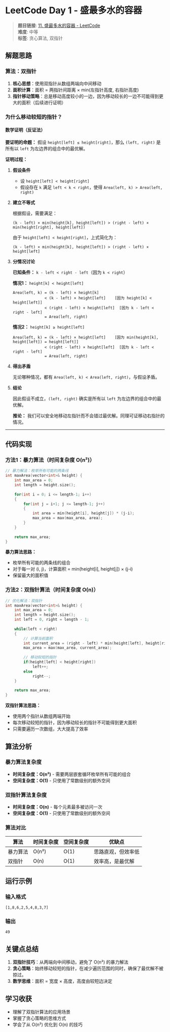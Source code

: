# LeetCode Day 1 - 盛最多水的容器

> **题目链接**: [11. 盛最多水的容器 - LeetCode](https://leetcode.cn/problems/container-with-most-water/)  
> **难度**: 中等  
> **标签**: 贪心算法, 双指针

## 解题思路

### 算法：双指针

1. **核心思想**：使用双指针从数组两端向中间移动
2. **面积计算**：面积 = 两指针间距离 × min(左指针高度, 右指针高度)
3. **指针移动策略**：总是移动高度较小的一边，因为移动较长的一边不可能得到更大的面积（后续进行证明）

### 为什么移动较短的指针？

#### 数学证明（反证法）

**要证明的命题：** 假设 `height[left] ≤ height[right]`，那么 `(left, right)` 是所有以 `left` 为左边界的组合中的最优解。

**证明过程：**

1. **假设条件**
   - 设 `height[left] < height[right]`
   - 假设存在 `k` 满足 `left < k < right`，使得 `Area(left, k) > Area(left, right)`

2. **建立不等式**
   
   根据假设，需要满足：
   ```
   (k - left) × min(height[k], height[left]) > (right - left) × min(height[right], height[left])
   ```
   
   由于 `height[left] < height[right]`，上式简化为：
   ```
   (k - left) × min(height[k], height[left]) > (right - left) × height[left]
   ```

3. **分情况讨论**

   **已知条件：** `k - left < right - left`（因为 `k < right`）

   **情况1：** `height[k] < height[left]`
   ```
   Area(left, k) = (k - left) × height[k]
                 < (k - left) × height[left]    [因为 height[k] < height[left]]
                 < (right - left) × height[left]  [因为 k - left < right - left]
                 = Area(left, right)
   ```
   
   **情况2：** `height[k] ≥ height[left]`
   ```
   Area(left, k) = (k - left) × height[left]    [因为 min(height[k], height[left]) = height[left]]
                 < (right - left) × height[left]  [因为 k - left < right - left]
                 = Area(left, right)
   ```

4. **得出矛盾**
   
   无论哪种情况，都有 `Area(left, k) < Area(left, right)`，与假设矛盾。

5. **结论**
   
   因此假设不成立，`(left, right)` 确实是所有以 `left` 为左边界的组合中的最优解。
   
   **推论：** 我们可以安全地移动左指针而不会错过最优解。同理可证移动右指针的情况。

---


## 代码实现

### 方法1：暴力算法（时间复杂度 O(n²)）

```cpp
// 暴力解法：枚举所有可能的两条线
int maxArea(vector<int>& height) {
    int max_area = 0;
    int length = height.size();
    
    for(int i = 0; i <= length-1; i++)
    {
        for(int j = i+1; j <= length-1; j++)
        {
            int area = min(height[i], height[j]) * (j-i);
            max_area = max(max_area, area);
        }
    }
    
    return max_area;
}
```

**暴力算法思路：**
- 枚举所有可能的两条线的组合
- 对于每一对 (i, j)，计算面积 = min(height[i], height[j]) × (j-i)
- 保留最大的面积值

### 方法2：双指针算法（时间复杂度 O(n)）

```cpp
// 优化解法：双指针
int maxArea(vector<int>& height) {
    int max_area = 0;
    int length = height.size();
    int left = 0, right = length - 1;
    
    while(left < right)
    {
        // 计算当前面积
        int current_area = (right - left) * min(height[left], height[right]);
        max_area = max(max_area, current_area);
        
        // 移动较短的指针
        if(height[left] < height[right]) 
            left++;
        else 
            right--;
    }
    
    return max_area;
}
```

**双指针算法思路：**
- 使用两个指针从数组两端开始
- 每次移动较短的指针，因为移动较长的指针不可能得到更大面积
- 只需要遍历一次数组，大大提高了效率

## 算法分析

### 暴力算法复杂度
- **时间复杂度：O(n²)** - 需要两层嵌套循环枚举所有可能的组合
- **空间复杂度：O(1)** - 只使用了常数级别的额外空间

### 双指针算法复杂度
- **时间复杂度：O(n)** - 每个元素最多被访问一次
- **空间复杂度：O(1)** - 只使用了常数级别的额外空间

### 算法对比
| 算法 | 时间复杂度 | 空间复杂度 | 优缺点 |
|------|------------|------------|--------|
| 暴力算法 | O(n²) | O(1) | 思路直观，但效率低 |
| 双指针 | O(n) | O(1) | 效率高，是最优解 |

## 运行示例

### 输入格式
```
[1,8,6,2,5,4,8,3,7]
```

### 输出
```
49
```

## 关键点总结

1. **双指针技巧**：从两端向中间移动，避免了 O(n²) 的暴力解法
2. **贪心策略**：始终移动较短的指针，在减少遍历范围的同时，确保了最优解不被掠过。
3. **数学思维**：面积 = 宽度 × 高度，高度由较短边决定

## 学习收获

- 理解了双指针算法的应用场景
- 掌握了贪心策略的思维方式
- 学会了从 O(n²) 优化到 O(n) 的技巧

